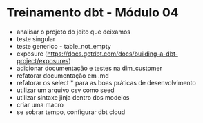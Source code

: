 # Treinamento dbt - Módulo 04

- analisar o projeto do jeito que deixamos
- teste singular
- teste generico - table_not_empty
- exposure (https://docs.getdbt.com/docs/building-a-dbt-project/exposures)
- adicionar documentação e testes na dim_customer
- refatorar documentação em .md
- refatorar os select * para as boas práticas de desenvolvimento
- utilizar um arquivo csv como seed
- utilizar sintaxe jinja dentro dos modelos
- criar uma macro
- se sobrar tempo, configurar dbt cloud